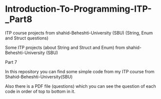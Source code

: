# Introduction-To-Programming-ITP-_Part8
ITP course projects from shahid-Beheshti-University (SBU) (String, Enum and Struct questions) 

Some ITP projects (about String and Struct and Enum) from shahid-Beheshti-University (SBU)

Part 7

In this repository you can find some simple code from my ITP course from Shahid-Beheshti-University(SBU)

Also there is a PDF file (questions) which you can see the question of each code in order of top to bottom in it.
